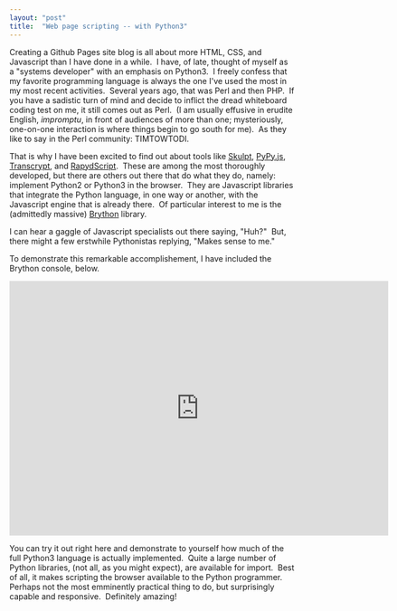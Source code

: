 ```yaml
---
layout: "post"
title:  "Web page scripting -- with Python3"
---
```


Creating a Github Pages site blog is all about more HTML, CSS, and Javascript than I have done in a while.&nbsp; I have, of late, thought of myself as 
a "systems developer" with an emphasis on Python3.&nbsp; I freely confess that my favorite programming language is always the one I've used the most 
in my most recent activities.&nbsp; Several years ago, that was Perl and then PHP.&nbsp; 
If you have a sadistic turn of mind and decide to inflict the dread whiteboard coding test on me, it still comes out as Perl.&nbsp; 
(I am usually effusive in erudite English, _impromptu_, in front of audiences of more than one; 
mysteriously, one-on-one interaction is where things begin to go south for me).&nbsp; 
As they like to say in the Perl community: TIMTOWTODI.&nbsp;

That is why I have been excited to find out about tools like [Skulpt](http://www.skulpt.org/), [PyPy.js](http://pypyjs.org/), [Transcrypt](http://transcrypt.org/),
and [RapydScript](https://bitbucket.org/pyjeon/rapydscript).&nbsp; 
These are among the most thoroughly developed, but there are others out there that do what they do, namely: implement Python2 or Python3 in the browser.&nbsp; 
They are Javascript libraries that integrate the Python language, in one way or another, with the Javascript engine that is already there.&nbsp; 
Of particular interest to me is the (admittedly massive) [Brython](http://brython.info/) library.

I can hear a gaggle of Javascript specialists out there saying, "Huh?"&nbsp; But, there might a few erstwhile Pythonistas replying, "Makes sense to me."

To demonstrate this remarkable accomplishement, I have included the Brython console, below.&nbsp; 

<iframe src="http://brython.info/console.html" frameborder="no" border="0" marginwidth="0" marginheight="0" width="670" height="450"></iframe>

You can try it out right here and demonstrate to yourself how much of the full Python3 language is actually implemented.&nbsp; 
Quite a large number of Python libraries, (not all, as you might expect), are available for import.&nbsp; 
Best of all, it makes scripting the browser available to the Python programmer.&nbsp; 
Perhaps not the most emminently practical thing to do, but surprisingly capable and responsive.&nbsp; Definitely amazing!

